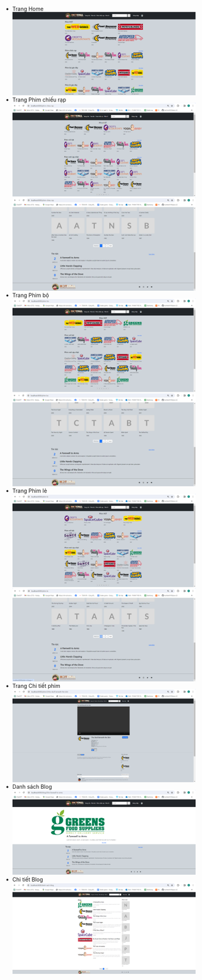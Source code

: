 - Trang Home
![](img_md/home.png)
- Trang Phim chiếu rạp
![](img_md/phimCR.png)
![](img_md/phimCR2.png)
- Trang Phim bộ
![](img_md/phimBo.png)
![](img_md/phimBo2.png)
- Trang Phim lẻ
![](img_md/phimLe.png)
![](img_md/phimLe2.png)
- Trang Chi tiết phim
![](img_md/chiTietPhim.png)
- Danh sách Blog
![](img_md/chiTietBlog.png)
- Chi tiết Blog
![](img_md/danhSachBlog.png)
